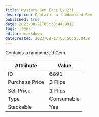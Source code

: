 ```yaml
---
title: Mystery Gem (acc Lv.23)
description: Contains a randomized Gem.
published: true
date: 2023-08-21T05:30:44.991Z
tags: items
editor: markdown
dateCreated: 2023-02-17T06:50:23.045Z
---
```


Contains a randomized Gem.

|Attribute|Value|
|-|-|
|ID|6891|
|Purchase Price|3 Flips|
|Sell Price|1 Flips|
|Type|Consumable|
|Stackable|Yes|

